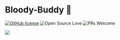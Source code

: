 # Bloody-Buddy 🏥
[![GitHub license](https://img.shields.io/badge/license-MIT-blue.svg)](LICENSE) ![Open Source Love](https://badges.frapsoft.com/os/v2/open-source.svg?v=103)  ![PRs Welcome](https://img.shields.io/badge/PRs-welcome-green.svg)


<img src="(https://user-images.githubusercontent.com/75671152/132246468-8c4f19bf-44ae-4eae-bcc7-5547ff510701.png)" style="max-width: 100%; height: auto;" >







